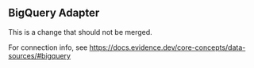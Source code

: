 ## BigQuery Adapter

This is a change that should not be merged.

For connection info, see https://docs.evidence.dev/core-concepts/data-sources/#bigquery

